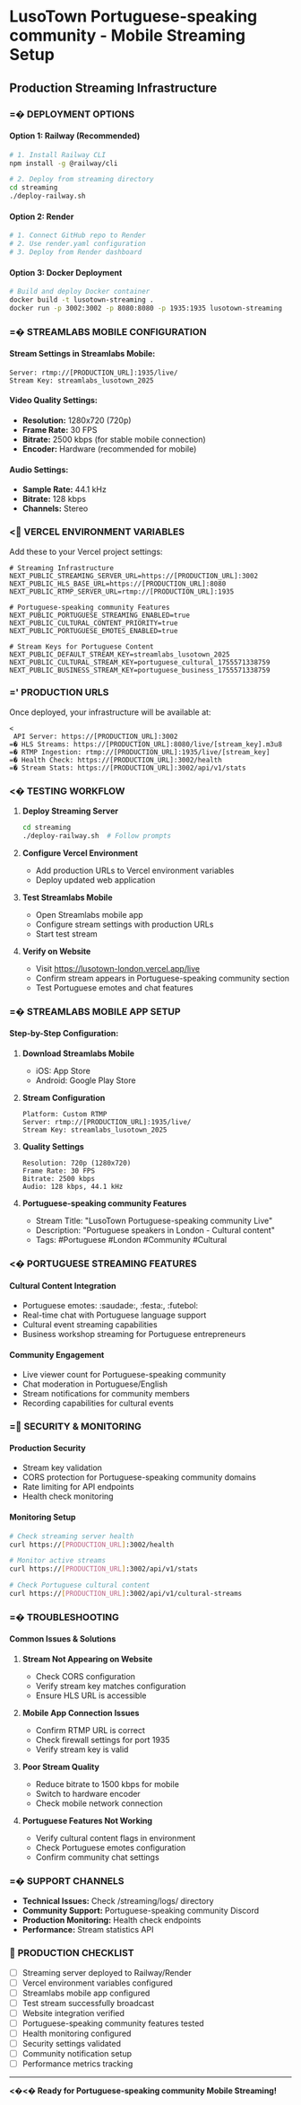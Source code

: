 # LusoTown Portuguese-speaking community - Mobile Streaming Setup

## Production Streaming Infrastructure

### =� **DEPLOYMENT OPTIONS**

#### Option 1: Railway (Recommended)
```bash
# 1. Install Railway CLI
npm install -g @railway/cli

# 2. Deploy from streaming directory
cd streaming
./deploy-railway.sh
```

#### Option 2: Render
```bash
# 1. Connect GitHub repo to Render
# 2. Use render.yaml configuration
# 3. Deploy from Render dashboard
```

#### Option 3: Docker Deployment
```bash
# Build and deploy Docker container
docker build -t lusotown-streaming .
docker run -p 3002:3002 -p 8080:8080 -p 1935:1935 lusotown-streaming
```

### =� **STREAMLABS MOBILE CONFIGURATION**

#### **Stream Settings in Streamlabs Mobile:**
```
Server: rtmp://[PRODUCTION_URL]:1935/live/
Stream Key: streamlabs_lusotown_2025
```

#### **Video Quality Settings:**
- **Resolution:** 1280x720 (720p)
- **Frame Rate:** 30 FPS
- **Bitrate:** 2500 kbps (for stable mobile connection)
- **Encoder:** Hardware (recommended for mobile)

#### **Audio Settings:**
- **Sample Rate:** 44.1 kHz
- **Bitrate:** 128 kbps
- **Channels:** Stereo

### < **VERCEL ENVIRONMENT VARIABLES**

Add these to your Vercel project settings:

```env
# Streaming Infrastructure
NEXT_PUBLIC_STREAMING_SERVER_URL=https://[PRODUCTION_URL]:3002
NEXT_PUBLIC_HLS_BASE_URL=https://[PRODUCTION_URL]:8080
NEXT_PUBLIC_RTMP_SERVER_URL=rtmp://[PRODUCTION_URL]:1935

# Portuguese-speaking community Features
NEXT_PUBLIC_PORTUGUESE_STREAMING_ENABLED=true
NEXT_PUBLIC_CULTURAL_CONTENT_PRIORITY=true
NEXT_PUBLIC_PORTUGUESE_EMOTES_ENABLED=true

# Stream Keys for Portuguese Content
NEXT_PUBLIC_DEFAULT_STREAM_KEY=streamlabs_lusotown_2025
NEXT_PUBLIC_CULTURAL_STREAM_KEY=portuguese_cultural_1755571338759
NEXT_PUBLIC_BUSINESS_STREAM_KEY=portuguese_business_1755571338759
```

### =' **PRODUCTION URLS**

Once deployed, your infrastructure will be available at:

```
< API Server: https://[PRODUCTION_URL]:3002
=� HLS Streams: https://[PRODUCTION_URL]:8080/live/[stream_key].m3u8
=� RTMP Ingestion: rtmp://[PRODUCTION_URL]:1935/live/[stream_key]
=� Health Check: https://[PRODUCTION_URL]:3002/health
=� Stream Stats: https://[PRODUCTION_URL]:3002/api/v1/stats
```

### <� **TESTING WORKFLOW**

1. **Deploy Streaming Server**
   ```bash
   cd streaming
   ./deploy-railway.sh  # Follow prompts
   ```

2. **Configure Vercel Environment**
   - Add production URLs to Vercel environment variables
   - Deploy updated web application

3. **Test Streamlabs Mobile**
   - Open Streamlabs mobile app
   - Configure stream settings with production URLs
   - Start test stream

4. **Verify on Website**
   - Visit https://lusotown-london.vercel.app/live
   - Confirm stream appears in Portuguese-speaking community section
   - Test Portuguese emotes and chat features

### =� **STREAMLABS MOBILE APP SETUP**

#### **Step-by-Step Configuration:**

1. **Download Streamlabs Mobile**
   - iOS: App Store
   - Android: Google Play Store

2. **Stream Configuration**
   ```
   Platform: Custom RTMP
   Server: rtmp://[PRODUCTION_URL]:1935/live/
   Stream Key: streamlabs_lusotown_2025
   ```

3. **Quality Settings**
   ```
   Resolution: 720p (1280x720)
   Frame Rate: 30 FPS
   Bitrate: 2500 kbps
   Audio: 128 kbps, 44.1 kHz
   ```

4. **Portuguese-speaking community Features**
   - Stream Title: "LusoTown Portuguese-speaking community Live"
   - Description: "Portuguese speakers in London - Cultural content"
   - Tags: #Portuguese #London #Community #Cultural

### <� **PORTUGUESE STREAMING FEATURES**

#### **Cultural Content Integration**
- Portuguese emotes: :saudade:, :festa:, :futebol:
- Real-time chat with Portuguese language support
- Cultural event streaming capabilities
- Business workshop streaming for Portuguese entrepreneurs

#### **Community Engagement**
- Live viewer count for Portuguese-speaking community
- Chat moderation in Portuguese/English
- Stream notifications for community members
- Recording capabilities for cultural events

### = **SECURITY & MONITORING**

#### **Production Security**
- Stream key validation
- CORS protection for Portuguese-speaking community domains
- Rate limiting for API endpoints
- Health check monitoring

#### **Monitoring Setup**
```bash
# Check streaming server health
curl https://[PRODUCTION_URL]:3002/health

# Monitor active streams
curl https://[PRODUCTION_URL]:3002/api/v1/stats

# Check Portuguese cultural content
curl https://[PRODUCTION_URL]:3002/api/v1/cultural-streams
```

### =� **TROUBLESHOOTING**

#### **Common Issues & Solutions**

1. **Stream Not Appearing on Website**
   - Check CORS configuration
   - Verify stream key matches configuration
   - Ensure HLS URL is accessible

2. **Mobile App Connection Issues**
   - Confirm RTMP URL is correct
   - Check firewall settings for port 1935
   - Verify stream key is valid

3. **Poor Stream Quality**
   - Reduce bitrate to 1500 kbps for mobile
   - Switch to hardware encoder
   - Check mobile network connection

4. **Portuguese Features Not Working**
   - Verify cultural content flags in environment
   - Check Portuguese emotes configuration
   - Confirm community chat settings

### =� **SUPPORT CHANNELS**

- **Technical Issues:** Check /streaming/logs/ directory
- **Community Support:** Portuguese-speaking community Discord
- **Production Monitoring:** Health check endpoints
- **Performance:** Stream statistics API

###  **PRODUCTION CHECKLIST**

- [ ] Streaming server deployed to Railway/Render
- [ ] Vercel environment variables configured
- [ ] Streamlabs mobile app configured
- [ ] Test stream successfully broadcast
- [ ] Website integration verified
- [ ] Portuguese-speaking community features tested
- [ ] Health monitoring configured
- [ ] Security settings validated
- [ ] Community notification setup
- [ ] Performance metrics tracking

---

**<�<� Ready for Portuguese-speaking community Mobile Streaming!**
